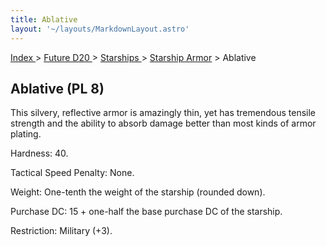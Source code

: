 ```yaml
---
title: Ablative
layout: '~/layouts/MarkdownLayout.astro'
---
```


[ Index ](/) > [ Future D20 ](/future.d20.srd) > [ Starships ](/future.d20.srd/starships) > [ Starship Armor](/future.d20.srd/starships/starship) > Ablative

##  Ablative (PL 8)

This silvery, reflective armor is amazingly thin, yet has tremendous tensile
strength and the ability to absorb damage better than most kinds of armor
plating.

Hardness: 40.

Tactical Speed Penalty: None.

Weight: One-tenth the weight of the starship (rounded down).

Purchase DC: 15 + one-half the base purchase DC of the starship.

Restriction: Military (+3).

